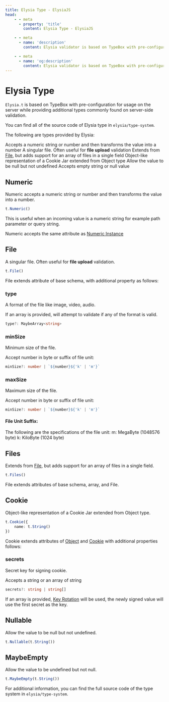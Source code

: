 ```yaml
---
title: Elysia Type - ElysiaJS
head:
    - - meta
      - property: 'title'
        content: Elysia Type - ElysiaJS

    - - meta
      - name: 'description'
        content: Elysia validator is based on TypeBox with pre-configuration for usage on the server while providing additional types commonly found on server-side validation.

    - - meta
      - name: 'og:description'
        content: Elysia validator is based on TypeBox with pre-configuration for usage on the server while providing additional types commonly found on server-side validation.
---
```


<script setup>
    import Card from '../../components/nearl/card.vue'
    import Deck from '../../components/nearl/card-deck.vue'
</script>

# Elysia Type

`Elysia.t` is based on TypeBox with pre-configuration for usage on the server while providing additional types commonly found on server-side validation.

You can find all of the source code of Elysia type in `elysia/type-system`.

The following are types provided by Elysia:

<Deck>
    <Card title="Numeric" href="#numeric">
        Accepts a numeric string or number and then transforms the value into a number
    </Card>
    <Card title="File" href="#file">
        A singular file. Often useful for <strong>file upload</strong> validation
    </Card>
    <Card title="Files" href="#files">
        Extends from <a href="#file">File</a>, but adds support for an array of files in a single field
    </Card>
    <Card title="Cookie" href="#cookie">
        Object-like representation of a Cookie Jar extended from Object type
    </Card>
    <Card title="Nullable" href="#nullable">
    Allow the value to be null but not undefined
    </Card>
    <Card title="Maybe Empty" href="#maybeempty">
        Accepts empty string or null value
    </Card>
</Deck>

## Numeric

Numeric accepts a numeric string or number and then transforms the value into a number.

```typescript
t.Numeric()
```

This is useful when an incoming value is a numeric string for example path parameter or query string.

Numeric accepts the same attribute as [Numeric Instance](https://json-schema.org/draft/2020-12/json-schema-validation#name-validation-keywords-for-num)

## File

A singular file. Often useful for **file upload** validation.

```typescript
t.File()
```

File extends attribute of base schema, with additional property as follows:

### type

A format of the file like image, video, audio.

If an array is provided, will attempt to validate if any of the format is valid.

```typescript
type?: MaybeArray<string>
```

### minSize

Minimum size of the file.

Accept number in byte or suffix of file unit:

```typescript
minSize?: number | `${number}${'k' | 'm'}`
```

### maxSize

Maximum size of the file.

Accept number in byte or suffix of file unit:

```typescript
minSize?: number | `${number}${'k' | 'm'}`
```

#### File Unit Suffix:

The following are the specifications of the file unit:
m: MegaByte (1048576 byte)
k: KiloByte (1024 byte)

## Files

Extends from [File](#file), but adds support for an array of files in a single field.

```typescript
t.Files()
```

File extends attributes of base schema, array, and File.

## Cookie

Object-like representation of a Cookie Jar extended from Object type.

```typescript
t.Cookie({
    name: t.String()
})
```

Cookie extends attributes of [Object](https://json-schema.org/draft/2020-12/json-schema-validation#name-validation-keywords-for-obj) and [Cookie](https://github.com/jshttp/cookie#options-1) with additional properties follows:

### secrets

Secret key for signing cookie.

Accepts a string or an array of string

```typescript
secrets?: string | string[]
```

If an array is provided, [Key Rotation](https://crypto.stackexchange.com/questions/41796/whats-the-purpose-of-key-rotation) will be used, the newly signed value will use the first secret as the key.

## Nullable

Allow the value to be null but not undefined.

```typescript
t.Nullable(t.String())
```

## MaybeEmpty

Allow the value to be undefined but not null.

```typescript
t.MaybeEmpty(t.String())
```

For additional information, you can find the full source code of the type system in `elysia/type-system`.
